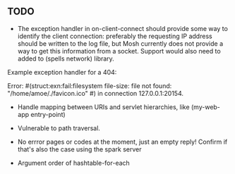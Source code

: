 TODO
----

* The exception handler in on-client-connect should provide some way to identify
the client connection: preferably the requesting IP address should be written to
the log file, but Mosh currently does not provide a way to get this information
from a socket.  Support would also need to added to (spells network) library.

Example exception handler for a 404:

Error: #(struct:exn:fail:filesystem file-size: file not found:
"/home/amoe/./favicon.ico" #<continuation-mark-set>) in connection
127.0.0.1:20154.

* Handle mapping between URIs and servlet hierarchies, like
(my-web-app entry-point)

* Vulnerable to path traversal.

* No errror pages or codes at the moment, just an empty reply!
  Confirm if that's also the case using the spark server

* Argument order of hashtable-for-each
